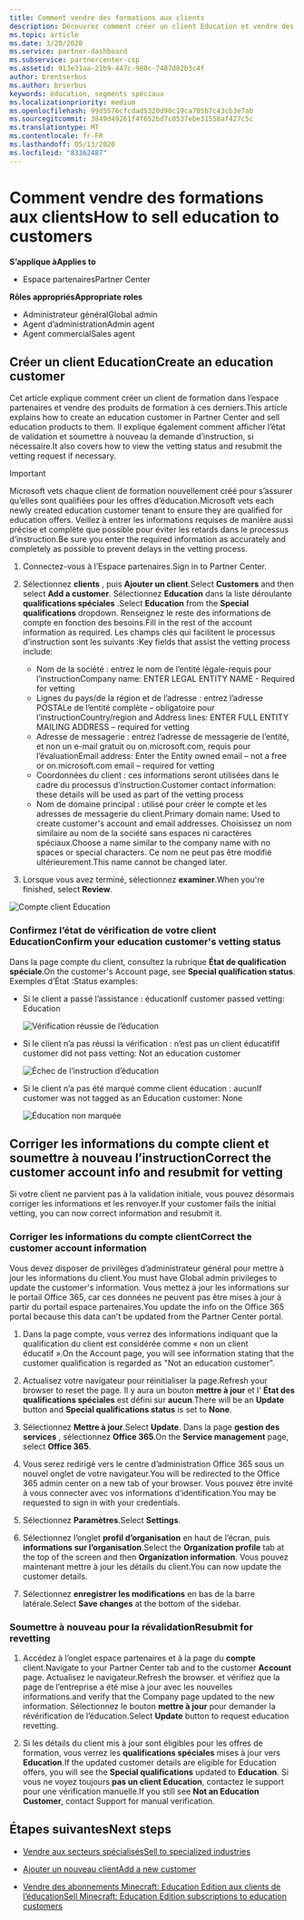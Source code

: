 ```yaml
---
title: Comment vendre des formations aux clients
description: Découvrez comment créer un client Education et vendre des offres dans l’espace partenaires.
ms.topic: article
ms.date: 3/20/2020
ms.service: partner-dashboard
ms.subservice: partnercenter-csp
ms.assetid: 913e31aa-21b9-447c-988c-7487d82b3c4f
author: brentserbus
ms.author: brserbus
keywords: éducation, segments spéciaux
ms.localizationpriority: medium
ms.openlocfilehash: 99d5576cfcdad5320d90c19ca705b7c43cb3e7ab
ms.sourcegitcommit: 3849d49261f4f652bd7c0537ebe31558af427c5c
ms.translationtype: MT
ms.contentlocale: fr-FR
ms.lasthandoff: 05/13/2020
ms.locfileid: "83362487"
---
```

# <a name="how-to-sell-education-to-customers"></a><span data-ttu-id="43b26-104">Comment vendre des formations aux clients</span><span class="sxs-lookup"><span data-stu-id="43b26-104">How to sell education to customers</span></span>

<span data-ttu-id="43b26-105">**S’applique à**</span><span class="sxs-lookup"><span data-stu-id="43b26-105">**Applies to**</span></span>

- <span data-ttu-id="43b26-106">Espace partenaires</span><span class="sxs-lookup"><span data-stu-id="43b26-106">Partner Center</span></span>

<span data-ttu-id="43b26-107">**Rôles appropriés**</span><span class="sxs-lookup"><span data-stu-id="43b26-107">**Appropriate roles**</span></span>

- <span data-ttu-id="43b26-108">Administrateur général</span><span class="sxs-lookup"><span data-stu-id="43b26-108">Global admin</span></span>
- <span data-ttu-id="43b26-109">Agent d’administration</span><span class="sxs-lookup"><span data-stu-id="43b26-109">Admin agent</span></span>
- <span data-ttu-id="43b26-110">Agent commercial</span><span class="sxs-lookup"><span data-stu-id="43b26-110">Sales agent</span></span>

## <a name="create-an-education-customer"></a><span data-ttu-id="43b26-111">Créer un client Education</span><span class="sxs-lookup"><span data-stu-id="43b26-111">Create an education customer</span></span>

<span data-ttu-id="43b26-112">Cet article explique comment créer un client de formation dans l’espace partenaires et vendre des produits de formation à ces derniers.</span><span class="sxs-lookup"><span data-stu-id="43b26-112">This article explains how to create an education customer in Partner Center and sell education products to them.</span></span> <span data-ttu-id="43b26-113">Il explique également comment afficher l’état de validation et soumettre à nouveau la demande d’instruction, si nécessaire.</span><span class="sxs-lookup"><span data-stu-id="43b26-113">It also covers how to view the vetting status and resubmit the vetting request if necessary.</span></span>

> [!IMPORTANT]
> <span data-ttu-id="43b26-114">Microsoft vets chaque client de formation nouvellement créé pour s’assurer qu’elles sont qualifiées pour les offres d’éducation.</span><span class="sxs-lookup"><span data-stu-id="43b26-114">Microsoft vets each newly created education customer tenant to ensure they are qualified for education offers.</span></span>  <span data-ttu-id="43b26-115">Veillez à entrer les informations requises de manière aussi précise et complète que possible pour éviter les retards dans le processus d’instruction.</span><span class="sxs-lookup"><span data-stu-id="43b26-115">Be sure you enter the required information as accurately and completely as possible to prevent delays in the vetting process.</span></span>

1. <span data-ttu-id="43b26-116">Connectez-vous à l’Espace partenaires.</span><span class="sxs-lookup"><span data-stu-id="43b26-116">Sign in to Partner Center.</span></span>
2. <span data-ttu-id="43b26-117">Sélectionnez **clients** , puis **Ajouter un client**.</span><span class="sxs-lookup"><span data-stu-id="43b26-117">Select **Customers** and then select **Add a customer**.</span></span> <span data-ttu-id="43b26-118">Sélectionnez **Education** dans la liste déroulante **qualifications spéciales** .</span><span class="sxs-lookup"><span data-stu-id="43b26-118">Select **Education** from the **Special qualifications** dropdown.</span></span>  <span data-ttu-id="43b26-119">Renseignez le reste des informations de compte en fonction des besoins.</span><span class="sxs-lookup"><span data-stu-id="43b26-119">Fill in the rest of the account information as required.</span></span>  <span data-ttu-id="43b26-120">Les champs clés qui facilitent le processus d’instruction sont les suivants :</span><span class="sxs-lookup"><span data-stu-id="43b26-120">Key fields that assist the vetting process include:</span></span>

   - <span data-ttu-id="43b26-121">Nom de la société : entrez le nom de l’entité légale-requis pour l’instruction</span><span class="sxs-lookup"><span data-stu-id="43b26-121">Company name: ENTER LEGAL ENTITY NAME - Required for vetting</span></span>
   - <span data-ttu-id="43b26-122">Lignes du pays/de la région et de l’adresse : entrez l’adresse POSTALe de l’entité complète – obligatoire pour l’instruction</span><span class="sxs-lookup"><span data-stu-id="43b26-122">Country/region and Address lines: ENTER FULL ENTITY MAILING ADDRESS – required for vetting</span></span>
   - <span data-ttu-id="43b26-123">Adresse de messagerie : entrez l’adresse de messagerie de l’entité, et non un e-mail gratuit ou on.microsoft.com, requis pour l’évaluation</span><span class="sxs-lookup"><span data-stu-id="43b26-123">Email address:  Enter the Entity owned email – not a free or on.microsoft.com email – required for vetting</span></span>
   - <span data-ttu-id="43b26-124">Coordonnées du client : ces informations seront utilisées dans le cadre du processus d’instruction.</span><span class="sxs-lookup"><span data-stu-id="43b26-124">Customer contact information: these details will be used as part of the vetting process</span></span>
   - <span data-ttu-id="43b26-125">Nom de domaine principal : utilisé pour créer le compte et les adresses de messagerie du client.</span><span class="sxs-lookup"><span data-stu-id="43b26-125">Primary domain name:  Used to create customer's account and email addresses.</span></span>  <span data-ttu-id="43b26-126">Choisissez un nom similaire au nom de la société sans espaces ni caractères spéciaux.</span><span class="sxs-lookup"><span data-stu-id="43b26-126">Choose a name similar to the company name with no spaces or special characters.</span></span>  <span data-ttu-id="43b26-127">Ce nom ne peut pas être modifié ultérieurement.</span><span class="sxs-lookup"><span data-stu-id="43b26-127">This name cannot be changed later.</span></span>

3. <span data-ttu-id="43b26-128">Lorsque vous avez terminé, sélectionnez **examiner**.</span><span class="sxs-lookup"><span data-stu-id="43b26-128">When you're finished, select **Review**.</span></span>

![Compte client Education](images/eduaccountinfo.png)

### <a name="confirm-your-education-customers-vetting-status"></a><span data-ttu-id="43b26-130">Confirmez l’état de vérification de votre client Education</span><span class="sxs-lookup"><span data-stu-id="43b26-130">Confirm your education customer's vetting status</span></span>

<span data-ttu-id="43b26-131">Dans la page compte du client, consultez la rubrique **État de qualification spéciale**.</span><span class="sxs-lookup"><span data-stu-id="43b26-131">On the customer's Account page, see **Special qualification status**.</span></span>
<span data-ttu-id="43b26-132">Exemples d’État :</span><span class="sxs-lookup"><span data-stu-id="43b26-132">Status examples:</span></span>

- <span data-ttu-id="43b26-133">Si le client a passé l’assistance : éducation</span><span class="sxs-lookup"><span data-stu-id="43b26-133">If customer passed vetting:  Education</span></span>

   ![Vérification réussie de l’éducation](images/edupassedvetting.png)

- <span data-ttu-id="43b26-135">Si le client n’a pas réussi la vérification : n’est pas un client éducatif</span><span class="sxs-lookup"><span data-stu-id="43b26-135">If customer did not pass vetting:  Not an education customer</span></span>

   ![Échec de l’instruction d’éducation](images/edudidnotpassvetting.PNG)

- <span data-ttu-id="43b26-137">Si le client n’a pas été marqué comme client éducation : aucun</span><span class="sxs-lookup"><span data-stu-id="43b26-137">If customer was not tagged as an Education customer:  None</span></span>

   ![Éducation non marquée](images/edunottagged.PNG)

## <a name="correct-the-customer-account-info-and-resubmit-for-vetting"></a><span data-ttu-id="43b26-139">Corriger les informations du compte client et soumettre à nouveau l’instruction</span><span class="sxs-lookup"><span data-stu-id="43b26-139">Correct the customer account info and resubmit for vetting</span></span>  

<span data-ttu-id="43b26-140">Si votre client ne parvient pas à la validation initiale, vous pouvez désormais corriger les informations et les renvoyer.</span><span class="sxs-lookup"><span data-stu-id="43b26-140">If your customer fails the initial vetting, you can now correct information and resubmit it.</span></span>

### <a name="correct-the-customer-account-information"></a><span data-ttu-id="43b26-141">Corriger les informations du compte client</span><span class="sxs-lookup"><span data-stu-id="43b26-141">Correct the customer account information</span></span>

<span data-ttu-id="43b26-142">Vous devez disposer de privilèges d’administrateur général pour mettre à jour les informations du client.</span><span class="sxs-lookup"><span data-stu-id="43b26-142">You must have Global admin privileges to update the customer's information.</span></span> <span data-ttu-id="43b26-143">Vous mettez à jour les informations sur le portail Office 365, car ces données ne peuvent pas être mises à jour à partir du portail espace partenaires.</span><span class="sxs-lookup"><span data-stu-id="43b26-143">You update the info on the Office 365 portal because this data can't be updated from the Partner Center portal.</span></span>

1. <span data-ttu-id="43b26-144">Dans la page compte, vous verrez des informations indiquant que la qualification du client est considérée comme « non un client éducatif ».</span><span class="sxs-lookup"><span data-stu-id="43b26-144">On the Account page, you will see information stating that the customer qualification is regarded as "Not an education customer".</span></span>

2. <span data-ttu-id="43b26-145">Actualisez votre navigateur pour réinitialiser la page.</span><span class="sxs-lookup"><span data-stu-id="43b26-145">Refresh your browser to reset the page.</span></span> <span data-ttu-id="43b26-146">Il y aura un bouton **mettre à jour** et l' **État des qualifications spéciales** est défini sur **aucun**.</span><span class="sxs-lookup"><span data-stu-id="43b26-146">There will be an **Update** button and **Special qualifications status** is set to **None**.</span></span>

3. <span data-ttu-id="43b26-147">Sélectionnez **Mettre à jour**.</span><span class="sxs-lookup"><span data-stu-id="43b26-147">Select **Update**.</span></span> <span data-ttu-id="43b26-148">Dans la page **gestion des services** , sélectionnez **Office 365**.</span><span class="sxs-lookup"><span data-stu-id="43b26-148">On the **Service management** page, select **Office 365**.</span></span>

4. <span data-ttu-id="43b26-149">Vous serez redirigé vers le centre d’administration Office 365 sous un nouvel onglet de votre navigateur.</span><span class="sxs-lookup"><span data-stu-id="43b26-149">You will be redirected to the Office 365 admin center on a new tab of your browser.</span></span> <span data-ttu-id="43b26-150">Vous pouvez être invité à vous connecter avec vos informations d’identification.</span><span class="sxs-lookup"><span data-stu-id="43b26-150">You may be requested to sign in with your credentials.</span></span>

5. <span data-ttu-id="43b26-151">Sélectionnez **Paramètres**.</span><span class="sxs-lookup"><span data-stu-id="43b26-151">Select **Settings**.</span></span>

6. <span data-ttu-id="43b26-152">Sélectionnez l’onglet **profil d’organisation** en haut de l’écran, puis **informations sur l’organisation**.</span><span class="sxs-lookup"><span data-stu-id="43b26-152">Select the **Organization profile** tab at the top of the screen and then **Organization information**.</span></span> <span data-ttu-id="43b26-153">Vous pouvez maintenant mettre à jour les détails du client.</span><span class="sxs-lookup"><span data-stu-id="43b26-153">You can now update the customer details.</span></span>

7. <span data-ttu-id="43b26-154">Sélectionnez **enregistrer les modifications** en bas de la barre latérale.</span><span class="sxs-lookup"><span data-stu-id="43b26-154">Select **Save changes** at the bottom of the sidebar.</span></span>  

### <a name="resubmit-for-revetting"></a><span data-ttu-id="43b26-155">Soumettre à nouveau pour la révalidation</span><span class="sxs-lookup"><span data-stu-id="43b26-155">Resubmit for revetting</span></span>

1. <span data-ttu-id="43b26-156">Accédez à l’onglet espace partenaires et à la page du **compte** client.</span><span class="sxs-lookup"><span data-stu-id="43b26-156">Navigate to your Partner Center tab and to the customer **Account** page.</span></span> <span data-ttu-id="43b26-157">Actualisez le navigateur.</span><span class="sxs-lookup"><span data-stu-id="43b26-157">Refresh the browser.</span></span> <span data-ttu-id="43b26-158">et vérifiez que la page de l’entreprise a été mise à jour avec les nouvelles informations.</span><span class="sxs-lookup"><span data-stu-id="43b26-158">and verify that the Company page updated to the new information.</span></span> <span data-ttu-id="43b26-159">Sélectionnez le bouton **mettre à jour** pour demander la révérification de l’éducation.</span><span class="sxs-lookup"><span data-stu-id="43b26-159">Select **Update** button to request education revetting.</span></span>

2. <span data-ttu-id="43b26-160">Si les détails du client mis à jour sont éligibles pour les offres de formation, vous verrez les **qualifications spéciales** mises à jour vers **Education**.</span><span class="sxs-lookup"><span data-stu-id="43b26-160">If the updated customer details are eligible for Education offers, you will see the **Special qualifications** updated to **Education**.</span></span> <span data-ttu-id="43b26-161">Si vous ne voyez toujours **pas un client Education**, contactez le support pour une vérification manuelle.</span><span class="sxs-lookup"><span data-stu-id="43b26-161">If you still see **Not an Education Customer**, contact Support for manual verification.</span></span>

## <a name="next-steps"></a><span data-ttu-id="43b26-162">Étapes suivantes</span><span class="sxs-lookup"><span data-stu-id="43b26-162">Next steps</span></span>

- [<span data-ttu-id="43b26-163">Vendre aux secteurs spécialisés</span><span class="sxs-lookup"><span data-stu-id="43b26-163">Sell to specialized industries</span></span>](get-special-pricing-for-offers.md)

- [<span data-ttu-id="43b26-164">Ajouter un nouveau client</span><span class="sxs-lookup"><span data-stu-id="43b26-164">Add a new customer</span></span>](add-a-new-customer.md)

- [<span data-ttu-id="43b26-165">Vendre des abonnements Minecraft: Education Edition aux clients de l’éducation</span><span class="sxs-lookup"><span data-stu-id="43b26-165">Sell Minecraft: Education Edition subscriptions to education customers</span></span>](minecraft-subscriptions.md)
